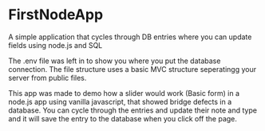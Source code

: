 # FirstNodeApp
A simple application that cycles through DB entries where you can update fields using node.js and SQL  


The .env file was left in to show you where you put the database connection. The file structure uses a basic MVC structure seperatingg your server from public files.

This app was made to demo how a slider would work (Basic form) in a node.js app using vanilla javascript, that showed bridge defects in a database. You can cycle through
the entries and update their note and type and it will save the entry to the database when you click off the page.
